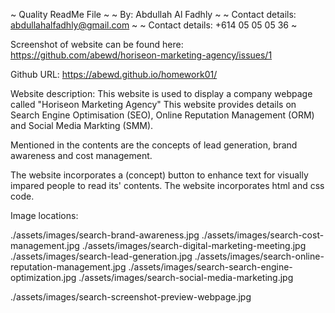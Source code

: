 ~ Quality ReadMe File ~
~ By: Abdullah Al Fadhly ~
~ Contact details: abdullahalfadhly@gmail.com ~
~ Contact details: +614 05 05 05 36 ~

Screenshot of website can be found here:
https://github.com/abewd/horiseon-marketing-agency/issues/1

Github URL:
https://abewd.github.io/homework01/

Website description:
This website is used to display a company webpage called "Horiseon Marketing Agency"
This website provides details on Search Engine Optimisation (SEO), Online Reputation Management (ORM) and
Social Media Markting (SMM).

Mentioned in the contents are the concepts of lead generation, brand awareness and cost management.

The website incorporates a (concept) button to enhance text for visually impared people to read its' contents.
The website incorporates html and css code.

Image locations:

./assets/images/search-brand-awareness.jpg
./assets/images/search-cost-management.jpg
./assets/images/search-digital-marketing-meeting.jpg
./assets/images/search-lead-generation.jpg
./assets/images/search-online-reputation-management.jpg
./assets/images/search-search-engine-optimization.jpg
./assets/images/search-social-media-marketing.jpg

./assets/images/search-screenshot-preview-webpage.jpg
